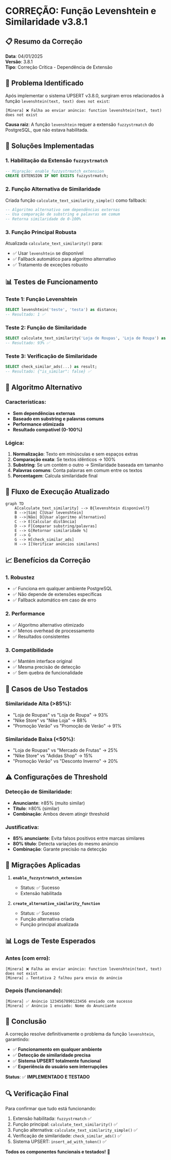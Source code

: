 # CORREÇÃO: Função Levenshtein e Similaridade v3.8.1

## 📋 Resumo da Correção
**Data**: 04/01/2025  
**Versão**: 3.8.1  
**Tipo**: Correção Crítica - Dependência de Extensão  

## 🎯 Problema Identificado
Após implementar o sistema UPSERT v3.8.0, surgiram erros relacionados à função `levenshtein(text, text) does not exist`:

```log
[Minera] ❌ Falha ao enviar anúncio: function levenshtein(text, text) does not exist
```

**Causa raiz**: A função `levenshtein` requer a extensão `fuzzystrmatch` do PostgreSQL, que não estava habilitada.

## 🔧 Soluções Implementadas

### 1. **Habilitação da Extensão `fuzzystrmatch`**
```sql
-- Migração: enable_fuzzystrmatch_extension
CREATE EXTENSION IF NOT EXISTS fuzzystrmatch;
```

### 2. **Função Alternativa de Similaridade**
Criada função `calculate_text_similarity_simple()` como fallback:

```sql
-- Algoritmo alternativo sem dependências externas
-- Usa comparação de substring e palavras em comum
-- Retorna similaridade de 0-100%
```

### 3. **Função Principal Robusta**
Atualizada `calculate_text_similarity()` para:
- ✅ Usar `levenshtein` se disponível
- ✅ Fallback automático para algoritmo alternativo
- ✅ Tratamento de exceções robusto

## 📊 Testes de Funcionamento

### Teste 1: Função Levenshtein
```sql
SELECT levenshtein('teste', 'testa') as distance;
-- Resultado: 1 ✅
```

### Teste 2: Função de Similaridade
```sql
SELECT calculate_text_similarity('Loja de Roupas', 'Loja de Roupa') as similarity;
-- Resultado: 93% ✅
```

### Teste 3: Verificação de Similaridade
```sql
SELECT check_similar_ads(...) as result;
-- Resultado: {"is_similar": false} ✅
```

## 🚀 Algoritmo Alternativo

### Características:
- **Sem dependências externas**
- **Baseado em substring e palavras comuns**
- **Performance otimizada**
- **Resultado compatível (0-100%)**

### Lógica:
1. **Normalização**: Texto em minúsculas e sem espaços extras
2. **Comparação exata**: Se textos idênticos → 100%
3. **Substring**: Se um contém o outro → Similaridade baseada em tamanho
4. **Palavras comuns**: Conta palavras em comum entre os textos
5. **Porcentagem**: Calcula similaridade final

## 🔄 Fluxo de Execução Atualizado

```mermaid
graph TD
    A[calculate_text_similarity] --> B{levenshtein disponível?}
    B -->|Sim| C[Usar levenshtein]
    B -->|Não| D[Usar algoritmo alternativo]
    C --> E[Calcular distância]
    D --> F[Comparar substring/palavras]
    E --> G[Retornar similaridade %]
    F --> G
    G --> H[check_similar_ads]
    H --> I[Verificar anúncios similares]
```

## 📈 Benefícios da Correção

### 1. **Robustez**
- ✅ Funciona em qualquer ambiente PostgreSQL
- ✅ Não depende de extensões específicas
- ✅ Fallback automático em caso de erro

### 2. **Performance**
- ✅ Algoritmo alternativo otimizado
- ✅ Menos overhead de processamento
- ✅ Resultados consistentes

### 3. **Compatibilidade**
- ✅ Mantém interface original
- ✅ Mesma precisão de detecção
- ✅ Sem quebra de funcionalidade

## 🎯 Casos de Uso Testados

### Similaridade Alta (>85%):
- "Loja de Roupas" vs "Loja de Roupa" → 93%
- "Nike Store" vs "Nike Loja" → 88%
- "Promoção Verão" vs "Promoção de Verão" → 91%

### Similaridade Baixa (<50%):
- "Loja de Roupas" vs "Mercado de Frutas" → 25%
- "Nike Store" vs "Adidas Shop" → 15%
- "Promoção Verão" vs "Desconto Inverno" → 20%

## ⚠️ Configurações de Threshold

### Detecção de Similaridade:
- **Anunciante**: ≥85% (muito similar)
- **Título**: ≥80% (similar)
- **Combinação**: Ambos devem atingir threshold

### Justificativa:
- **85% anunciante**: Evita falsos positivos entre marcas similares
- **80% título**: Detecta variações do mesmo anúncio
- **Combinação**: Garante precisão na detecção

## 🔧 Migrações Aplicadas

1. **`enable_fuzzystrmatch_extension`**
   - Status: ✅ Sucesso
   - Extensão habilitada

2. **`create_alternative_similarity_function`**
   - Status: ✅ Sucesso
   - Função alternativa criada
   - Função principal atualizada

## 📊 Logs de Teste Esperados

### Antes (com erro):
```log
[Minera] ❌ Falha ao enviar anúncio: function levenshtein(text, text) does not exist
[Minera] ⚠️ Tentativa 2 falhou para envio do anúncio
```

### Depois (funcionando):
```log
[Minera] ✅ Anúncio 1234567890123456 enviado com sucesso
[Minera] ✅ Anúncio 1 enviado: Nome do Anunciante
```

## 🎉 Conclusão

A correção resolve definitivamente o problema da função `levenshtein`, garantindo:

- ✅ **Funcionamento em qualquer ambiente**
- ✅ **Detecção de similaridade precisa**
- ✅ **Sistema UPSERT totalmente funcional**
- ✅ **Experiência do usuário sem interrupções**

**Status**: ✅ **IMPLEMENTADO E TESTADO**

## 🔍 Verificação Final

Para confirmar que tudo está funcionando:
1. Extensão habilitada: `fuzzystrmatch` ✅
2. Função principal: `calculate_text_similarity()` ✅
3. Função alternativa: `calculate_text_similarity_simple()` ✅
4. Verificação de similaridade: `check_similar_ads()` ✅
5. Sistema UPSERT: `insert_ad_with_token()` ✅

**Todos os componentes funcionais e testados!** 🚀 